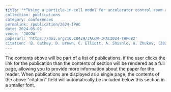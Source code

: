 ```yaml
---
title: "*“Using a particle-in-cell model for accelerator control room applications,”*
collection: publications
category: conferences
permalink: /publication/2024-IPAC
date: 2024-05-01
venue: 'JACOW'
paperurl: 'https://doi.org/10.18429/JACoW-IPAC2024-THPG82' 
citation: 'B. Cathey, D. Brown, C. Elliott, A. Shishlo, A. Zhukov, (2024). &quot;Using A Particle-In-Cell....&quot; <i>JACOW</i>.'
---
```


The contents above will be part of a list of publications, if the user clicks the link for the publication than the contents of section will be rendered as a full page, allowing you to provide more information about the paper for the reader. When publications are displayed as a single page, the contents of the above "citation" field will automatically be included below this section in a smaller font.
